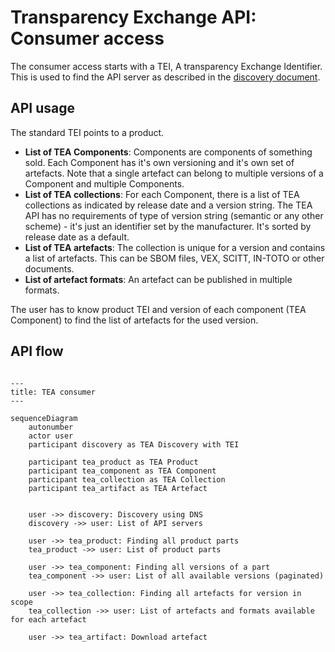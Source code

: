 # Transparency Exchange API: Consumer access


The consumer access starts with a TEI, A transparency Exchange Identifier. This is used to find the API server as
described in the [discovery document](/discovery/readme.md).

## API usage

The standard TEI points to a product.

- __List of TEA Components__: Components are components of something sold. Each Component has it's own versioning and it's own set of artefacts. Note that a single artefact can belong to multiple versions of a Component and multiple Components.
- __List of TEA collections__: For each Component, there is a list of TEA collections as indicated by release date and a version string. The TEA API has no requirements of type of version string (semantic or any other scheme) - it's just an identifier set by the manufacturer. It's sorted by release date as a default.
- __List of TEA artefacts__: The collection is unique for a version and contains a list of artefacts. This can be SBOM files, VEX, SCITT, IN-TOTO or other documents.
- __List of artefact formats__: An artefact can be published in multiple formats.

The user has to know product TEI and version of each component (TEA Component) to find the list of artefacts for the used version.

## API flow

```mermaid

---
title: TEA consumer
---

sequenceDiagram
    autonumber
    actor user
    participant discovery as TEA Discovery with TEI

    participant tea_product as TEA Product
    participant tea_component as TEA Component
    participant tea_collection as TEA Collection
    participant tea_artifact as TEA Artefact


    user ->> discovery: Discovery using DNS
    discovery ->> user: List of API servers

    user ->> tea_product: Finding all product parts
    tea_product ->> user: List of product parts

    user ->> tea_component: Finding all versions of a part
    tea_component ->> user: List of all available versions (paginated)

    user ->> tea_collection: Finding all artefacts for version in scope
    tea_collection ->> user: List of artefacts and formats available for each artefact

    user ->> tea_artifact: Download artefact



```

